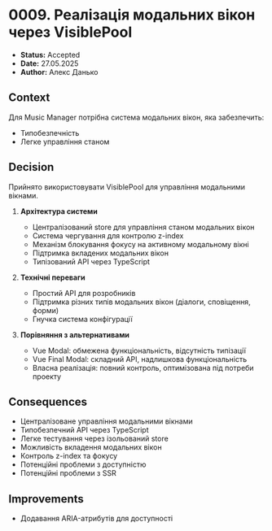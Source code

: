# 0009. Реалізація модальних вікон через VisiblePool

- **Status:** Accepted
- **Date:** 27.05.2025
- **Author:** Алекс Данько

## Context

Для Music Manager потрібна система модальних вікон, яка забезпечить:
- Типобезпечність
- Легке управління станом

## Decision

Прийнято використовувати VisiblePool для управління модальними вікнами.

1. **Архітектура системи**
   - Централізований store для управління станом модальних вікон
   - Система чергування для контролю z-index
   - Механізм блокування фокусу на активному модальному вікні
   - Підтримка вкладених модальних вікон
   - Типізований API через TypeScript

2. **Технічні переваги**
   - Простий API для розробників
   - Підтримка різних типів модальних вікон (діалоги, сповіщення, форми)
   - Гнучка система конфігурації

3. **Порівняння з альтернативами**
   - Vue Modal: обмежена функціональність, відсутність типізації
   - Vue Final Modal: складний API, надлишкова функціональність
   - Власна реалізація: повний контроль, оптимізована під потреби проекту

## Consequences
- Централізоване управління модальними вікнами
- Типобезпечний API через TypeScript
- Легке тестування через ізольований store
- Можливість вкладення модальних вікон
- Контроль z-index та фокусу
- Потенційні проблеми з доступністю
- Потенційні проблеми з SSR

## Improvements
- Додавання ARIA-атрибутів для доступності
